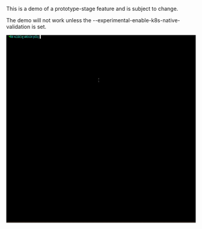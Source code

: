 This is a demo of a prototype-stage feature and is subject to change.

The demo will not work unless the --experimental-enable-k8s-native-validation is
set.

<img width= "900" height="500" src="demo.gif" alt="cel demo">